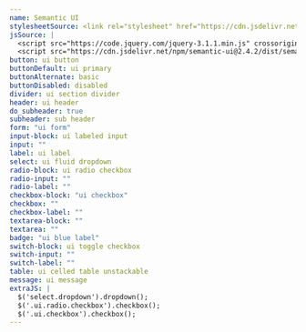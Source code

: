 ```yaml
---
name: Semantic UI
stylesheetSource: <link rel="stylesheet" href="https://cdn.jsdelivr.net/npm/semantic-ui@2.4.2/dist/semantic.min.css">
jsSource: |
  <script src="https://code.jquery.com/jquery-3.1.1.min.js" crossorigin="anonymous"></script>
  <script src="https://cdn.jsdelivr.net/npm/semantic-ui@2.4.2/dist/semantic.min.js"></script>
button: ui button
buttonDefault: ui primary
buttonAlternate: basic
buttonDisabled: disabled
divider: ui section divider
header: ui header
do_subheader: true
subheader: sub header
form: "ui form"
input-block: ui labeled input
input: ""
label: ui label
select: ui fluid dropdown
radio-block: ui radio checkbox
radio-input: ""
radio-label: ""
checkbox-block: "ui checkbox"
checkbox: ""
checkbox-label: ""
textarea-block: ""
textarea: ""
badge: "ui blue label"
switch-block: ui toggle checkbox
switch-input: ""
switch-label: ""
table: ui celled table unstackable
message: ui message
extraJS: |
  $('select.dropdown').dropdown();
  $('.ui.radio.checkbox').checkbox();
  $('.ui.checkbox').checkbox();
---
```

